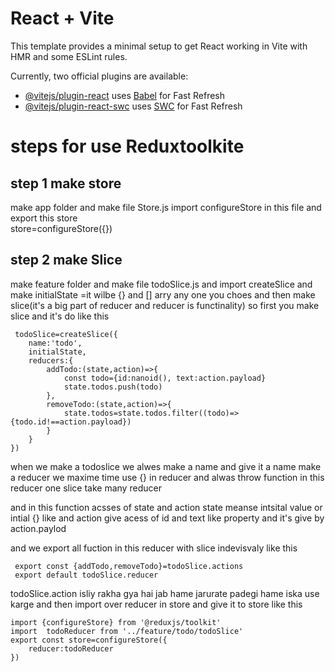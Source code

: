 # React + Vite

This template provides a minimal setup to get React working in Vite with HMR and some ESLint rules.

Currently, two official plugins are available:

- [@vitejs/plugin-react](https://github.com/vitejs/vite-plugin-react/blob/main/packages/plugin-react/README.md) uses [Babel](https://babeljs.io/) for Fast Refresh
- [@vitejs/plugin-react-swc](https://github.com/vitejs/vite-plugin-react-swc) uses [SWC](https://swc.rs/) for Fast Refresh

# steps for use Reduxtoolkite
## step 1 make store
make app folder and make file Store.js
import configureStore in this file and export this store  
store=configureStore({}) 
## step 2 make Slice
make feature folder and make file todoSlice.js and import createSlice
and make initialState =it wilbe {} and [] arry any one you choes
and then make slice(it's a big part of reducer and reducer is functinality) so first you make slice and it's do like this

`````
 todoSlice=createSlice({
    name:'todo',
    initialState,
    reducers:{
        addTodo:(state,action)=>{
            const todo={id:nanoid(), text:action.payload}
            state.todos.push(todo)
        },
        removeTodo:(state,action)=>{
            state.todos=state.todos.filter((todo)=>{todo.id!==action.payload})
        }
    }
})
``````
when we make a todoslice  we alwes make a name and give it a name make a reducer we maxime time use {} in reducer and alwas throw function in this reducer one slice take many reducer 

and in this function acsses of state and action state meanse intsital value or intial {} like and action give acess of id and text like property and it's give by action.paylod

and we export all fuction in this reducer with slice indevisvaly like this
```
 export const {addTodo,removeTodo}=todoSlice.actions
 export default todoSlice.reducer

```
todoSlice.action isliy rakha gya hai jab hame jarurate padegi hame iska use karge
and then import over reducer in store and give it to store  like this 

```
import {configureStore} from '@reduxjs/toolkit'
import  todoReducer from '../feature/todo/todoSlice'
export const store=configureStore({
    reducer:todoReducer
})

```
